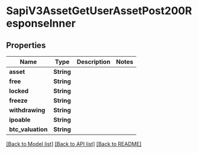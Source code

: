 # SapiV3AssetGetUserAssetPost200ResponseInner

## Properties

Name | Type | Description | Notes
------------ | ------------- | ------------- | -------------
**asset** | **String** |  | 
**free** | **String** |  | 
**locked** | **String** |  | 
**freeze** | **String** |  | 
**withdrawing** | **String** |  | 
**ipoable** | **String** |  | 
**btc_valuation** | **String** |  | 

[[Back to Model list]](../README.md#documentation-for-models) [[Back to API list]](../README.md#documentation-for-api-endpoints) [[Back to README]](../README.md)


